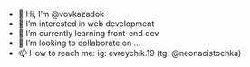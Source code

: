 - 👋 Hi, I’m @vovkazadok
- 👀 I’m interested in web development
- 🌱 I’m currently learning front-end dev
- 💞️ I’m looking to collaborate on ...
- 📫 How to reach me: ig: evreychik.19 (tg: @neonacistochka)
